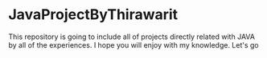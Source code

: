 # JavaProjectByThirawarit
This repository is going to include all of projects directly related with JAVA by all of the experiences. I hope you will enjoy with my knowledge. Let's go
